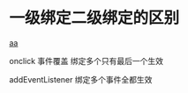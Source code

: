 # 一级绑定二级绑定的区别

[aa](https://www.jianshu.com/p/356d1614196e)

onclick  事件覆盖 绑定多个只有最后一个生效

addEventListener 绑定多个事件全都生效